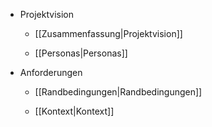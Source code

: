 + Projektvision
   * <p> [[Zusammenfassung|Projektvision]]
   * <p> [[Personas|Personas]]
+ Anforderungen
   * <p> [[Randbedingungen|Randbedingungen]]
   * <p> [[Kontext|Kontext]]